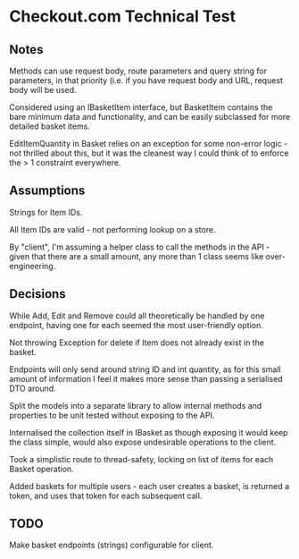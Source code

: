 # Checkout.com Technical Test

## Notes

Methods can use request body, route parameters and query string for parameters, in that priority (i.e. if you have request body and URL, request body will be used.

Considered using an IBasketItem interface, but BasketItem contains the bare minimum data and functionality, and can be easily subclassed for more detailed basket items.

EditItemQuantity in Basket relies on an exception for some non-error logic - not thrilled about this, but it was the cleanest way I could think of to enforce the > 1 constraint everywhere.

## Assumptions

Strings for Item IDs.

All Item IDs are valid - not performing lookup on a store.

By "client", I'm assuming a helper class to call the methods in the API - given that there are a small amount, any more than 1 class seems like over-engineering.

## Decisions

While Add, Edit and Remove could all theoretically be handled by one endpoint, having one for each seemed the most user-friendly option.

Not throwing Exception for delete if Item does not already exist in the basket.

Endpoints will only send around string ID and int quantity, as for this small amount of information I feel it makes more sense than passing a serialised DTO around.

Split the models into a separate library to allow internal methods and properties to be unit tested without exposing to the API.

Internalised the collection itself in IBasket as though exposing it would keep the class simple, would also expose undesirable operations to the client.

Took a simplistic route to thread-safety, locking on list of items for each Basket operation.

Added baskets for multiple users - each user creates a basket, is returned a token, and uses that token for each subsequent call.

## TODO

Make basket endpoints (strings) configurable for client.